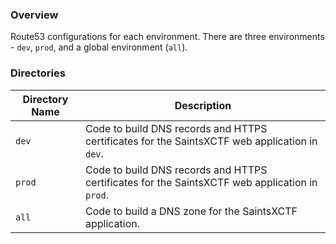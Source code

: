### Overview

Route53 configurations for each environment.  There are three environments - `dev`, `prod`, and a global environment 
(`all`).

### Directories

| Directory Name    | Description                                                                                     |
|-------------------|-------------------------------------------------------------------------------------------------|
| `dev`             | Code to build DNS records and HTTPS certificates for the SaintsXCTF web application in `dev`.   |
| `prod`            | Code to build DNS records and HTTPS certificates for the SaintsXCTF web application in `prod`.  |
| `all`             | Code to build a DNS zone for the SaintsXCTF application.                                        |